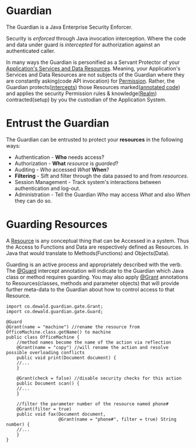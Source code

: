 # Guardian #
The Guardian is a Java Enterprise Security Enforcer.

Security is _enforced_ through Java invocation interception. Where the code and data under guard is _intercepted_ for authorization against an authenticated caller.

In many ways the Guardian is personified as a Servant Protector of your [Application's Services and Data Resources](https://github.com/3venthorizon/guardian/wiki/Resources). Meaning, your Application's Services and Data Resources are not subjects of the Guardian where they are constantly asking(code API invocation) for [Permission](https://github.com/3venthorizon/guardian/blob/master/guardian/core/src/main/java/co/dewald/guardian/realm/Permission.java). Rather, the Guardian protects([intercepts](https://github.com/3venthorizon/guardian/blob/master/guardian/gatekeeper/src/main/java/co/dewald/guardian/gate/Guard.java)) those Resources marked([annotated code](https://github.com/3venthorizon/guardian/blob/master/guardian/gatekeeper/src/main/java/co/dewald/guardian/gate/Grant.java)) and applies the security Permission rules & knowledge([Realm](https://github.com/3venthorizon/guardian/wiki/Realm)) contracted(setup) by you the custodian of the Application System.

# Entrust the Guardian
The Guardian can be entrusted to protect your **resources** in the following ways:
* Authentication - **Who** needs access?
* Authorization - **What** _resource_ is _guarded_?
* Auditing - _Who_ accessed _What_ **When**?
* **Filtering** - Sift and filter through the data passed to and from _resources_.
* Session Management - Track system's interactions between authentication and log-out.
* Administration - Tell the Guardian _Who_ may access _What_ and also _When_ they can do so.

# Guarding Resources
A [Resource](https://github.com/3venthorizon/guardian/wiki/Resources) is any conceptual thing that can be Accessed in a system. Thus the Access to Functions and Data are respectively defined as Resources. In Java that would translate to Methods(Functions) and Objects(Data).

Guarding is an active process and appropriately described with the verb. The [@Guard](https://github.com/3venthorizon/guardian/blob/master/guardian/gatekeeper/src/main/java/co/dewald/guardian/gate/Guard.java) intercept annotation will indicate to the Guardian which Java class or method requires guarding. You may also apply [@Grant](https://github.com/3venthorizon/guardian/blob/master/guardian/gatekeeper/src/main/java/co/dewald/guardian/gate/Grant.java) annotations to Resources(classes, methods and parameter objects) that will provide further meta-data to the Guardian about how to control access to that Resource.

    import co.dewald.guardian.gate.Grant;
    import co.dewald.guardian.gate.Guard;

    @Guard
    @Grant(name = "machine") //rename the resource from OfficeMachine.class.getName() to machine
    public class OfficeMachine {
        //method names become the name of the action via reflection
        @Grant(name = "copy") //will rename the action and resolve possible overloading conflicts
        public void print(Document document) {
        //...
        }

        @Grant(check = false) //disable security checks for this action
        public Document scan() {
        //...
        }

        //filter the parameter number of the resource named phone# 
        @Grant(filter = true)
        public void fax(Document document, 
                        @Grant(name = "phone#", filter = true) String number) {
        //...
        }
    }


